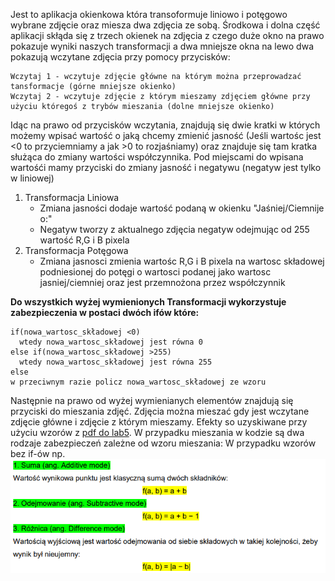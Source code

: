 Jest to aplikacja okienkowa która transoformuje liniowo i potęgowo wybrane zdjęcie oraz miesza dwa zdjęcia ze sobą. Środkowa i dolna część aplikacji skłąda się z trzech okienek na zdjęcia z czego duże okno na prawo pokazuje wyniki naszych transformacji a dwa mniejsze okna na lewo dwa pokazują wczytane zdjęcia przy pomocy przycisków:
```
Wczytaj 1 - wczytuje zdjęcie główne na którym można przeprowadzać tansformacje (górne mniejsze okienko)
Wczytaj 2 - wczytuje zdjęcie z którym mieszamy zdjęciem główne przy użyciu któregoś z trybów mieszania (dolne mniejsze okienko)
```
Idąc na prawo od przycisków wczytania, znajdują się dwie kratki w których możemy wpisać wartość o jaką chcemy zmienić jasność (Jeśli wartośc jest <0 to przyciemniamy a jak >0 to rozjaśniamy) oraz znajduje się tam kratka służąca do zmiany wartości współczynnika. Pod miejscami do wpisana wartośći mamy przyciski do zmiany jasność i negatywu (negatyw jest tylko w liniowej)
1. Transformacja Liniowa
   - Zmiana jasności dodaje wartość podaną w okienku "Jaśniej/Ciemnije o:"
   - Negatyw tworzy z aktualnego zdjęcia negatyw odejmując od 255 wartość R,G i B pixela 
2. Transformacja Potęgowa
   - Zmiana jasnosci zmienia wartośc R,G i B pixela na wartosc składowej podniesionej do potęgi o wartosci podanej jako wartosc jasniej/ciemniej oraz jest przemnożona przez współczynnik

**Do wszystkich wyżej wymienionych Transformacji wykorzystuje zabezpieczenia w postaci dwóch ifów które:**
 ```
 if(nowa_wartosc_składowej <0) 
   wtedy nowa_wartosc_składowej jest równa 0
 else if(nowa_wartosc_składowej >255)
   wtedy nowa_wartosc_składowej jest równa 255
 else
 w przeciwnym razie policz nowa_wartosc_składowej ze wzoru
 ```
Następnie na prawo od wyżej wymienianych elementów znajdują się przyciski do mieszania zdjęć. Zdjęcia można mieszać gdy jest wczytane zdjęcie główne i zdjęcie z którym mieszamy.
Efekty so uzyskiwane przy użyciu wzorów z [pdf do lab5](https://blackboard.uwb.edu.pl/bbcswebdav/pid-89131-dt-content-rid-562341_1/courses/A2020-420-IS1-2GRA-LAB3/lab_5.pdf). W przypadku mieszania w kodzie są dwa rodzaje zabezpieczeń zależne od wzoru mieszania:
W przypadku wzorów bez if-ów np.
![przypadke1](/transformacje/README_ss/mieszanie1.png)
